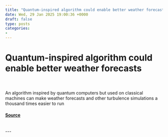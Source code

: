 ```yaml
---
title: "Quantum-inspired algorithm could enable better weather forecasts"
date: Wed, 29 Jan 2025 19:00:36 +0000
draft: false
type: posts
categories: 
- 
---
```

# Quantum-inspired algorithm could enable better weather forecasts

<br/>

<br/>
An algorithm inspired by quantum computers but used on classical machines can make weather forecasts and other turbulence simulations a thousand times easier to run

#### [Source](https://www.newscientist.com/article/2465610-quantum-inspired-algorithm-could-enable-better-weather-forecasts/?utm_campaign=RSS%7CNSNS&utm_source=NSNS&utm_medium=RSS&utm_content=technology)

<br/>
---
